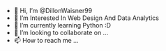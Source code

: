 - 👋 Hi, I’m @DillonWaisner99
- 👀 I’m Interested In Web Design And Data Analytics
- 🌱 I’m currently learning Python :D
- 💞️ I’m looking to collaborate on ...
- 📫 How to reach me ...

<!---
DillonWaisner99/DillonWaisner99 is a ✨ special ✨ repository because its `README.md` (this file) appears on your GitHub profile.
You can click the Preview link to take a look at your changes.
--->
